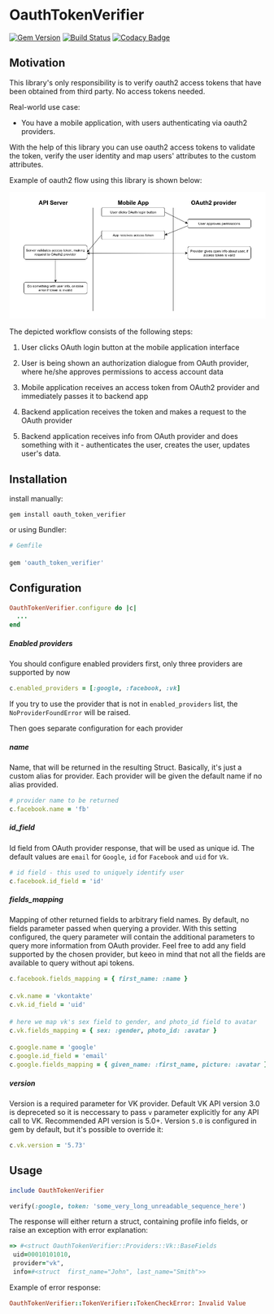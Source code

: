 # OauthTokenVerifier

[![Gem Version](https://badge.fury.io/rb/oauth_token_verifier.svg)](https://badge.fury.io/rb/oauth_token_verifier)
[![Build Status](https://travis-ci.org/Shkrt/oauth_token_verifier.svg?branch=master)](https://travis-ci.org/Shkrt/oauth_token_verifier)
[![Codacy Badge](https://api.codacy.com/project/badge/Grade/7458de9e473f4a7188f8b17cdf8806b8)](https://www.codacy.com/app/zxcgpppmnn/oauth_token_verifier?utm_source=github.com&amp;utm_medium=referral&amp;utm_content=Shkrt/oauth_token_verifier&amp;utm_campaign=Badge_Grade)

## Motivation

This library's only responsibility is to verify oauth2 access tokens that have been obtained from third party.
No access tokens needed.

Real-world use case:

- You have a mobile application, with users authenticating via oauth2 providers.

With the help of this library you can use oauth2 access tokens to validate the token, verify the user identity and map users' attributes to the custom attributes.

Example of oauth2 flow using this library is shown below:

![alt text](https://github.com/Shkrt/oauth_token_verifier/raw/master/oauth2_flow.png "Flow example")

The depicted workflow consists of the following steps:

1. User clicks OAuth login button at the mobile application interface

2. User is being shown an authorization dialogue from OAuth provider, where he/she approves permissions to access account data

3. Mobile application receives an access token from OAuth2 provider and immediately passes it to backend app

4. Backend application receives the token and makes a request to the OAuth provider

5. Backend application receives info from OAuth provider and does something with it - authenticates the user, creates the user, updates user's data.

## Installation

install manually:

```shell
gem install oauth_token_verifier
```

or using Bundler:

```ruby
# Gemfile

gem 'oauth_token_verifier'
```

## Configuration

```ruby
OauthTokenVerifier.configure do |c|
  ...
end
```

##### Enabled providers

You should configure enabled providers first, only three providers are supported by now

```ruby
c.enabled_providers = [:google, :facebook, :vk]
```

If you try to use the provider that is not in `enabled_providers` list, the `NoProviderFoundError` will be raised.

Then goes separate configuration for each provider

##### name

Name, that will be returned in the resulting Struct. Basically, it's just a custom alias for provider. Each provider
will be given the default name if no alias provided.

```ruby
# provider name to be returned
c.facebook.name = 'fb'
```

##### id_field

Id field from OAuth provider response, that will be used as unique id. The default values are `email` for `Google`,
`id` for `Facebook` and `uid` for `Vk`.

```ruby
# id field - this used to uniquely identify user
c.facebook.id_field = 'id'
```
##### fields_mapping

Mapping of other returned fields to arbitrary field names.
By default, no fields parameter passed when querying a provider. With this setting configured, the query parameter will
contain the additional parameters to query more information from OAuth provider.
Feel free to add any field supported by the chosen provider, but keeo in mind that not all the fields are available to
query without api tokens.

```ruby
c.facebook.fields_mapping = { first_name: :name }

c.vk.name = 'vkontakte'
c.vk.id_field = 'uid'

# here we map vk's sex field to gender, and photo_id field to avatar
c.vk.fields_mapping = { sex: :gender, photo_id: :avatar }

c.google.name = 'google'
c.google.id_field = 'email'
c.google.fields_mapping = { given_name: :first_name, picture: :avatar }
```

##### version

Version is a required parameter for VK provider. Default VK API version 3.0 is depreceted so it is
neccessary to pass `v` parameter explicitly for any API call to VK. Recommended API version is 5.0+. 
Version `5.0` is configured in gem by default, but it's possible to override it:

```ruby
c.vk.version = '5.73'
```


## Usage

```ruby
include OauthTokenVerifier
```

```ruby
verify(:google, token: 'some_very_long_unreadable_sequence_here')

```

The response will either return a struct, containing profile info fields, or raise an exception with error explanation:

```ruby
=> #<struct OauthTokenVerifier::Providers::Vk::BaseFields
 uid=00010101010,
 provider="vk",
 info=#<struct  first_name="John", last_name="Smith">>
```

Example of error response:

 ```ruby
OauthTokenVerifier::TokenVerifier::TokenCheckError: Invalid Value
```
